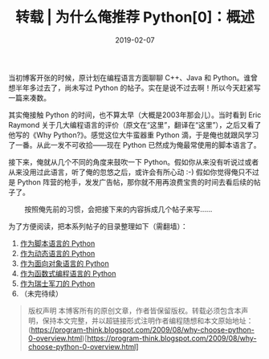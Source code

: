 ﻿---
layout:  post
title:   转载 | 为什么俺推荐 Python[0]：概述
excerpt: 从几个不同的角度来鼓吹一下 Python。
date:    2019-02-07
categories: post
---

当初博客开张的时候，原计划在编程语言方面聊聊 C++、Java 和 Python。谁曾想半年多过去了，尚未写过 Python 的帖子。实在是说不过去啊！所以今天赶紧写一篇来凑数。


其实俺接触 Python 的时间，也不算太早（大概是2003年那会儿）。当时看到 Eric Raymond 关于几大编程语言的评价（原文在“这里”，翻译在“这里”），之后又看了他写的《Why Python?》。感觉这位大牛蛮器重 Python 滴，于是俺也就跟风学习了一番。从此一发不可收拾——现在 Python 已然成为俺最常使用的脚本语言了。


接下来，俺就从几个不同的角度来鼓吹一下 Python。假如你从来没有听说过或者从来没用过此语言，听了俺的忽悠之后，或许会有所心动 :-) 假如你觉得俺只不过是 Python 阵营的枪手，发发广告帖，那你就不用再浪费宝贵的时间去看后续的帖子了。

　　
按照俺先前的习惯，会把接下来的内容拆成几个帖子来写......


为了方便阅读，把本系列帖子的目录整理如下（需翻墙）：


1. [作为脚本语言的 Python]()
2. [作为动态语言的 Python]()
3. [作为面向对象语言的 Python]()
4. [作为函数式编程语言的 Python]()
5. [作为瑞士军刀的 Python]()
6. （未完待续）


> 版权声明
> 本博客所有的原创文章，作者皆保留版权。转载必须包含本声明，保持本文完整，并以超链接形式注明作者编程随想和本文原始地址：
> (https://program-think.blogspot.com/2009/08/why-choose-python-0-overview.html)[https://program-think.blogspot.com/2009/08/why-choose-python-0-overview.html]